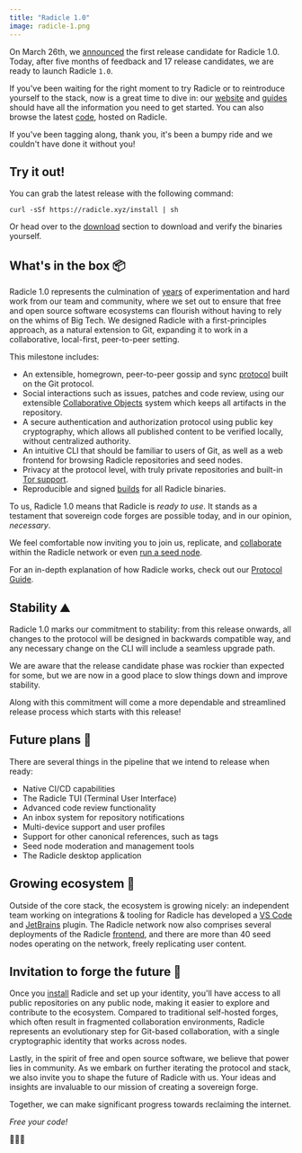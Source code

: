 ```yaml
---
title: "Radicle 1.0"
image: radicle-1.png
---
```


On March 26th, we [announced][rc1] the first release candidate for Radicle 1.0.
Today, after five months of feedback and 17 release candidates, we are ready to
launch Radicle `1.0`.

If you've been waiting for the right moment to try Radicle or to reintroduce
yourself to the stack, now is a great time to dive in: our [website][website]
and [guides][guides] should have all the information you need to get started.
You can also browse the latest [code][heartwood], hosted on Radicle.

If you've been tagging along, thank you, it's been a bumpy ride and we couldn't
have done it without you!

## Try it out!

You can grab the latest release with the following command:

    curl -sSf https://radicle.xyz/install | sh

Or head over to the [download](/download) section to download and verify the
binaries yourself.

## What's in the box 📦

Radicle 1.0 represents the culmination of [years](/history) of experimentation
and hard work from our team and community, where we set out to ensure that free
and open source software ecosystems can flourish without having to rely on the
whims of Big Tech. We designed Radicle with a first-principles approach, as a
natural extension to Git, expanding it to work in a collaborative, local-first,
peer-to-peer setting.

This milestone includes:

* An extensible, homegrown, peer-to-peer gossip and sync [protocol](/guides/protocol)
  built on the Git protocol.
* Social interactions such as issues, patches and code review, using our
  extensible [Collaborative Objects][cobs] system which keeps all artifacts
  in the repository.
* A secure authentication and authorization protocol using public key
  cryptography, which allows all published content to be verified locally,
  without centralized authority.
* An intuitive CLI that should be familiar to users of Git, as well as a web
  frontend for browsing Radicle repositories and seed nodes.
* Privacy at the protocol level, with truly private repositories and built-in
  [Tor support][tor].
* Reproducible and signed [builds](/download) for all Radicle binaries.

To us, Radicle 1.0 means that Radicle is *ready to use*. It stands as a
testament that sovereign code forges are possible today, and in our opinion,
*necessary*.

We feel comfortable now inviting you to join us, replicate, and
[collaborate](/guides/user) within the Radicle network or even [run a seed
node](/guides/seeder).

For an in-depth explanation of how Radicle works, check out our [Protocol
Guide](/guides/protocol).

## Stability ⛰️

Radicle 1.0 marks our commitment to stability: from this release onwards, all
changes to the protocol will be designed in backwards compatible way, and any
necessary change on the CLI will include a seamless upgrade path.

We are aware that the release candidate phase was rockier than expected for
some, but we are now in a good place to slow things down and improve stability.

Along with this commitment will come a more dependable and streamlined release
process which starts with this release!

## Future plans 🔮

There are several things in the pipeline that we intend to release when ready:

* Native CI/CD capabilities
* The Radicle TUI (Terminal User Interface)
* Advanced code review functionality
* An inbox system for repository notifications
* Multi-device support and user profiles
* Support for other canonical references, such as tags
* Seed node moderation and management tools
* The Radicle desktop application

## Growing ecosystem 🌱

Outside of the core stack, the ecosystem is growing nicely:  an independent
team working on integrations & tooling for Radicle has developed a [VS
Code][vscode] and [JetBrains][jetbrains] plugin. The Radicle network now also
comprises several deployments of the Radicle [frontend][fe], and there are more
than 40 seed nodes operating on the network, freely replicating user content.

## Invitation to forge the future 🤝

Once you [install][install] Radicle and set up your identity, you'll have access
to all public repositories on any public node, making it easier to explore and
contribute to the ecosystem. Compared to traditional self-hosted forges, which
often result in fragmented collaboration environments, Radicle represents an
evolutionary step for Git-based collaboration, with a single cryptographic
identity that works across nodes.

Lastly, in the spirit of free and open source software, we believe that power
lies in community. As we embark on further iterating the protocol and stack, we
also invite you to shape the future of Radicle with us. Your ideas and insights
are invaluable to our mission of creating a sovereign forge.

Together, we can make significant progress towards reclaiming the internet.

*Free your code!*

👾👾👾


[cobs]: /guides/protocol#collaborative-objects
[vscode]: https://app.radicle.at/nodes/seed.radicle.gr/rad:z3Makm6fsQQXmpSFE43DZqwupaEhk
[heartwood]: https://app.radicle.xyz/nodes/seed.radicle.xyz/rad:z3gqcJUoA1n9HaHKufZs5FCSGazv5
[jetbrains]: https://app.radicle.at/nodes/seed.radicle.gr/rad:z3WHS4GSf8hChLjGYfPkJY7vCxsBK
[fe]: https://app.radicle.xyz/nodes/seed.radicle.xyz/rad:z4V1sjrXqjvFdnCUbxPFqd5p4DtH5
[rc1]: https://x.com/radicle/status/1772659708978991605?s=20
[website]: /
[guides]: /guides
[user]: /guides/user
[install]: /guides/user#installation
[mirror]: /guides/user/#git-going-with-repositories
[tor]: /guides/user/#4-embracing-the-onion
